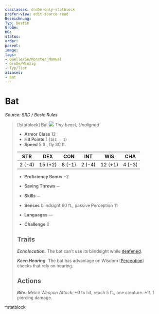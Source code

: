 ```yaml
---
cssclasses: dnd5e-only-statblock
prefer-view: edit-source read
Bezeichnung: 
Typ: Bestie
Größe: 
HG: 
status:
order:
parent:
image: 
tags:
- Quelle/5e/Monster_Manual
- Größe/Winzig
- Typ/Tier
aliases:
- Bat
---
```

# Bat
*Source: SRD / Basic Rules*  

> [!statblock] Bat
> ![](compendium/bestiary/beast/token/bat.png#token)
> *Tiny beast, Unaligned*
> 
> - **Armor Class** 12 
> - **Hit Points** 1 (`1d4 - 1`)
> - **Speed** 5 ft., fly 30 ft.
> 
> |STR|DEX|CON|INT|WIS|CHA|
> |:---:|:---:|:---:|:---:|:---:|:---:|
> | 2 (-4)|15 (+2)| 8 (-1)| 2 (-4)|12 (+1)| 4 (-3)|
> 
> - **Proficiency Bonus** +2
> - **Saving Throws** ⏤
> - **Skills** ⏤
> - **Senses** blindsight 60 ft., passive Perception 11
> 
> - **Languages** —
> - **Challenge** 0
> 
> ## Traits
> 
> ***Echolocation.*** The bat can't use its blindsight while [deafened](rules/conditions.md#deafened).
> 
> ***Keen Hearing.*** The bat has advantage on Wisdom ([Perception](rules/skills.md#Perception)) checks that rely on hearing.
> 
> ## Actions
> 
> ***Bite.*** *Melee Weapon Attack:* +0 to hit, reach 5 ft., one creature. *Hit:* 1 piercing damage.

^statblock